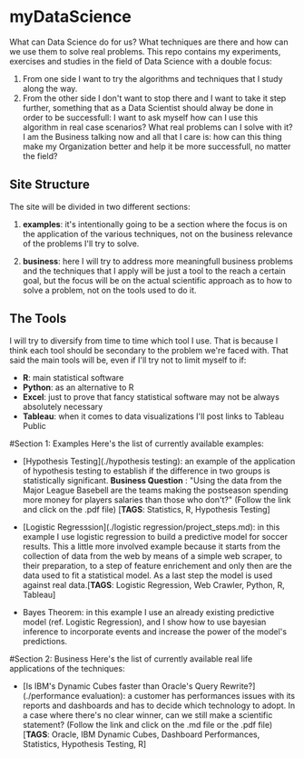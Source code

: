 # myDataScience

What can Data Science do for us? What techniques are there and how can we use them to solve real problems. This repo contains my experiments, exercises and studies in the field of Data Science with a double focus:

1. From one side I want to try the algorithms and techniques that I study along the way.
2. From the other side I don't want to stop there and I want to take it step further, something that as a Data Scientist should alway be done in order to be successfull: I want to ask myself how can I use this algorithm in real case scenarios? What real problems can I solve with it? I am the Business talking now and all that I care is: how can this thing make my Organization better and help it be more successfull, no matter the field?


## Site Structure
The site will be divided in two different sections:

1. **examples**: it's intentionally going to be a section where the focus is on the application of the various techniques, not on the business relevance of the problems I'll try to solve.
	
2. **business**: here I will try to address more meaningfull business problems and the techniques that I apply will be just a tool to the reach a certain goal, but the focus will be on the actual scientific approach as to how to solve a problem, not on the tools used to do it.
	
## The Tools
I will try to diversify from time to time which tool I use. That is because I think each tool should be secondary to the problem we're faced with.
That said the main tools will be, even if I'll try not to limit myself to if:

* **R**: main statistical software
* **Python**: as an alternative to R
* **Excel**: just to prove that fancy statistical software may not be always absolutely necessary
* **Tableau**: when it comes to data visualizations I'll post links to Tableau Public
	
#Section 1: Examples
Here's the list of currently available examples:

* [Hypothesis Testing](./hypothesis testing): an example of the application of hypothesis testing to establish if the difference in two groups is statistically significant. **Business Question** : "Using the data from the Major League Basebell are the teams making the postseason spending more money for players salaries than those who don't?" (Follow the link and click on the .pdf file) 
[**TAGS**: Statistics, R, Hypothesis Testing]

* [Logistic Regresssion](./logistic regression/project_steps.md): in this example I use logistic regression to build a predictive model for soccer results. This	a little more involved example because it starts from the collection of data from the web by means of a simple web scraper, to their preparation, to a step of feature enrichement and only then are the data used to fit a statistical model. As a last step the model is used against real data.[**TAGS**: Logistic Regression, Web Crawler, Python, R, Tableau]

* Bayes Theorem: in this example I use an already existing predictive model (ref. Logistic Regression), and I show how to use bayesian inference to incorporate events and increase the power of the model's predictions.
	
#Section 2: Business
Here's the list of currently available real life applications of the techniques:

* [Is IBM's Dynamic Cubes faster than Oracle's Query Rewrite?](./performance evaluation): a customer has performances issues with its reports and dashboards and has to decide which technology to adopt. In a case where there's no clear winner, can we still make a scientific statement? (Follow the link and click on the .md file or the .pdf file) [**TAGS**: Oracle, IBM Dynamic Cubes, Dashboard Performances, Statistics, Hypothesis Testing, R]